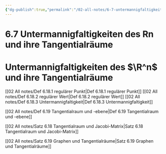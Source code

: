 ```yaml
---
{"dg-publish":true,"permalink":"/02-all-notes/6-7-untermannigfaltigkeiten-des-rn-und-ihre-tangentialraeume/","dgHomeLink":true,"dgPassFrontmatter":false}
---
```


# 6.7 Untermannigfaltigkeiten des Rn und ihre Tangentialräume
# Untermannigfaltigkeiten des $\R^n$ und ihre Tangentialräume

[[02 All notes/Def 6.18.1 regulärer Punkt|Def 6.18.1 regulärer Punkt]]
[[02 All notes/Def 6.18.2 regulärer Wert|Def 6.18.2 regulärer Wert]]
[[02 All notes/Def 6.18.3 Untermannigfaltigkeit|Def 6.18.3 Untermannigfaltigkeit]]

[[02 All notes/Def 6.19 Tangentialraum und -ebene|Def 6.19 Tangentialraum und -ebene]]

[[02 All notes/Satz 6.18 Tangentialraum und Jacobi-Matrix|Satz 6.18 Tangentialraum und Jacobi-Matrix]]

[[02 All notes/Satz 6.19 Graphen und Tangentialräume|Satz 6.19 Graphen und Tangentialräume]]
